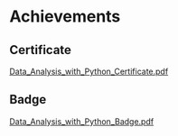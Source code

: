 

# Achievements
## Certificate
[Data_Analysis_with_Python_Certificate.pdf](https://prod-files-secure.s3.us-west-2.amazonaws.com/03e82b26-cccb-4906-bb56-adabcbdc0655/1aa3a050-2338-4a85-85d5-899bad17a31c/Data_Analysis_with_Python_Certificate.pdf?X-Amz-Algorithm=AWS4-HMAC-SHA256&X-Amz-Content-Sha256=UNSIGNED-PAYLOAD&X-Amz-Credential=ASIAZI2LB466YI2OUY2S%2F20250201%2Fus-west-2%2Fs3%2Faws4_request&X-Amz-Date=20250201T122555Z&X-Amz-Expires=3600&X-Amz-Security-Token=IQoJb3JpZ2luX2VjEMj%2F%2F%2F%2F%2F%2F%2F%2F%2F%2FwEaCXVzLXdlc3QtMiJHMEUCIHeWvQ8lvYHjppcQVr8xnRTr1cxEwAkOseEC3kTOsPIoAiEA02p4uIqbjEA3X%2BrzMwS8j6E3p6ErGnXrTzta4yMURtkqiAQI0f%2F%2F%2F%2F%2F%2F%2F%2F%2F%2FARAAGgw2Mzc0MjMxODM4MDUiDM4cPccL%2BSLSRCmxZSrcA4K3%2Bv0%2FJbNvO%2BId5SWF2PfGr0K2r7SJBAJRnRr5kMssXcvi4heOjlQHiTbkBOOOjmchJ4fGLS3I%2Fs66v3lGD1xN%2BdoGfTpcOEemh4IqXJrRWkLwt7%2FcMfCK2EbuxR8hN0Kv1ro5%2F9Dx2G71D4F7b8uW5N43scQ0Y17bjuRdmHnJBLlxXerl3xOTHpWxpjtbVLyuPu31ytEAJ1wdTQpzckGdicWqrTCy7REZ68KxpmuA9Jf4jhWDPyIcfV21KTRzzJms3f18NkoyC50WOUBqsDcYaIeK%2Fo5%2FpK9j6pMQW4EanP8oZAJISAr3yPRjZMudvw0tciLeOr60VF1%2ByR1O08WcYnONPi%2Bq2Bi2fhTTGbpWXSoZFN1kZSZxo6EaRKMQ2GKNFydK%2FGg2HKgFaHVRqJIHa8ZWYp4KnNUn0%2B521Pd00taOw0RDTRXKy2xyx4OQE57JWXZrY2aqbGDRMqy7a2F6FsXA52sVYKfsYX9eCDhfYpDOrg8wgaktsvEHrn%2FITPdWm29l9LkIKxC%2BN3u1oPTE1IPb55qlOytlbY3lKhVsCi1OCkvSK8g6cHotK2csoIn%2B7%2B94wxVd6dsLQAMLQv0uXjnK10xk0QIsIgUtiyGBpWo1RIOjAC1gHEWSML2k97wGOqUB6xuLdHOaQI9PLu0TsWkOEk21VC2%2BKoOvPWq2cepfFraQoUcNhoXR3%2BwOgEKa%2Fr2oAhYsYXJTLgA0z366FhZJF%2BAxfZA%2Bve5ibf1D1yXDAUs5MoPSq8TZSx3zfWYHTTVBxZ%2F4wjUxSQ9pgrZePNO69GBbIkw%2BkHcEdUkK2DSo0VqZODnfG1fqlgiAJspdqjFDr8G6uMTFOf3sCZy6pit6woZ6ndQn&X-Amz-Signature=20c21471350a70fdbbcd952aa097c439ac0a885f47917c5b944b919e8e0cc2fe&X-Amz-SignedHeaders=host&x-id=GetObject)
## Badge
[Data_Analysis_with_Python_Badge.pdf](https://prod-files-secure.s3.us-west-2.amazonaws.com/03e82b26-cccb-4906-bb56-adabcbdc0655/4fa9bcf8-b584-40dd-8775-c0bfadf6a6f0/Data_Analysis_with_Python_Badge.pdf?X-Amz-Algorithm=AWS4-HMAC-SHA256&X-Amz-Content-Sha256=UNSIGNED-PAYLOAD&X-Amz-Credential=ASIAZI2LB466YI2OUY2S%2F20250201%2Fus-west-2%2Fs3%2Faws4_request&X-Amz-Date=20250201T122555Z&X-Amz-Expires=3600&X-Amz-Security-Token=IQoJb3JpZ2luX2VjEMj%2F%2F%2F%2F%2F%2F%2F%2F%2F%2FwEaCXVzLXdlc3QtMiJHMEUCIHeWvQ8lvYHjppcQVr8xnRTr1cxEwAkOseEC3kTOsPIoAiEA02p4uIqbjEA3X%2BrzMwS8j6E3p6ErGnXrTzta4yMURtkqiAQI0f%2F%2F%2F%2F%2F%2F%2F%2F%2F%2FARAAGgw2Mzc0MjMxODM4MDUiDM4cPccL%2BSLSRCmxZSrcA4K3%2Bv0%2FJbNvO%2BId5SWF2PfGr0K2r7SJBAJRnRr5kMssXcvi4heOjlQHiTbkBOOOjmchJ4fGLS3I%2Fs66v3lGD1xN%2BdoGfTpcOEemh4IqXJrRWkLwt7%2FcMfCK2EbuxR8hN0Kv1ro5%2F9Dx2G71D4F7b8uW5N43scQ0Y17bjuRdmHnJBLlxXerl3xOTHpWxpjtbVLyuPu31ytEAJ1wdTQpzckGdicWqrTCy7REZ68KxpmuA9Jf4jhWDPyIcfV21KTRzzJms3f18NkoyC50WOUBqsDcYaIeK%2Fo5%2FpK9j6pMQW4EanP8oZAJISAr3yPRjZMudvw0tciLeOr60VF1%2ByR1O08WcYnONPi%2Bq2Bi2fhTTGbpWXSoZFN1kZSZxo6EaRKMQ2GKNFydK%2FGg2HKgFaHVRqJIHa8ZWYp4KnNUn0%2B521Pd00taOw0RDTRXKy2xyx4OQE57JWXZrY2aqbGDRMqy7a2F6FsXA52sVYKfsYX9eCDhfYpDOrg8wgaktsvEHrn%2FITPdWm29l9LkIKxC%2BN3u1oPTE1IPb55qlOytlbY3lKhVsCi1OCkvSK8g6cHotK2csoIn%2B7%2B94wxVd6dsLQAMLQv0uXjnK10xk0QIsIgUtiyGBpWo1RIOjAC1gHEWSML2k97wGOqUB6xuLdHOaQI9PLu0TsWkOEk21VC2%2BKoOvPWq2cepfFraQoUcNhoXR3%2BwOgEKa%2Fr2oAhYsYXJTLgA0z366FhZJF%2BAxfZA%2Bve5ibf1D1yXDAUs5MoPSq8TZSx3zfWYHTTVBxZ%2F4wjUxSQ9pgrZePNO69GBbIkw%2BkHcEdUkK2DSo0VqZODnfG1fqlgiAJspdqjFDr8G6uMTFOf3sCZy6pit6woZ6ndQn&X-Amz-Signature=0671355c46a0ffda36edd9c169fb8feab7637ab247f0782722e6a735aa90880e&X-Amz-SignedHeaders=host&x-id=GetObject)
